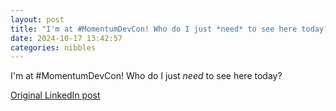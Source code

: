 ```yaml
---
layout: post
title: "I'm at #MomentumDevCon! Who do I just *need* to see here today?"
date: 2024-10-17 13:42:57
categories: nibbles
---
```


I'm at #MomentumDevCon! Who do I just *need* to see here today?

[Original LinkedIn post](https://www.linkedin.com/feed/update/urn%3Ali%3Ashare%3A7252675457874083841)
